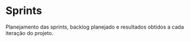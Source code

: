 # Sprints

Planejamento das sprints, backlog planejado e resultados obtidos a cada iteração do projeto.
